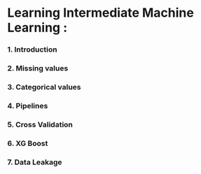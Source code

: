 # Learning Intermediate Machine Learning  :

### 1. Introduction

### 2. Missing values  

### 3. Categorical values

### 4. Pipelines 

### 5. Cross Validation

### 6. XG Boost

### 7. Data Leakage
